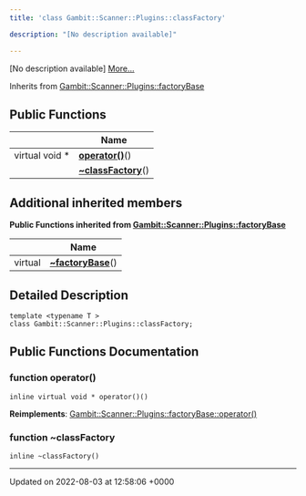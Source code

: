 ```yaml
---
title: 'class Gambit::Scanner::Plugins::classFactory'

description: "[No description available]"

---
```









[No description available] [More...](#detailed-description)

Inherits from [Gambit::Scanner::Plugins::factoryBase](/documentation/code/gambit_sphinx/classes/classgambit_1_1scanner_1_1plugins_1_1factorybase/)

## Public Functions

|                | Name           |
| -------------- | -------------- |
| virtual void * | **[operator()](/documentation/code/gambit_sphinx/classes/classgambit_1_1scanner_1_1plugins_1_1classfactory/#function-operator())**() |
| | **[~classFactory](/documentation/code/gambit_sphinx/classes/classgambit_1_1scanner_1_1plugins_1_1classfactory/#function-~classfactory)**() |

## Additional inherited members

**Public Functions inherited from [Gambit::Scanner::Plugins::factoryBase](/documentation/code/gambit_sphinx/classes/classgambit_1_1scanner_1_1plugins_1_1factorybase/)**

|                | Name           |
| -------------- | -------------- |
| virtual | **[~factoryBase](/documentation/code/gambit_sphinx/classes/classgambit_1_1scanner_1_1plugins_1_1factorybase/#function-~factorybase)**() |


## Detailed Description

```
template <typename T >
class Gambit::Scanner::Plugins::classFactory;
```

## Public Functions Documentation

### function operator()

```
inline virtual void * operator()()
```


**Reimplements**: [Gambit::Scanner::Plugins::factoryBase::operator()](/documentation/code/gambit_sphinx/classes/classgambit_1_1scanner_1_1plugins_1_1factorybase/#function-operator())


### function ~classFactory

```
inline ~classFactory()
```


-------------------------------

Updated on 2022-08-03 at 12:58:06 +0000